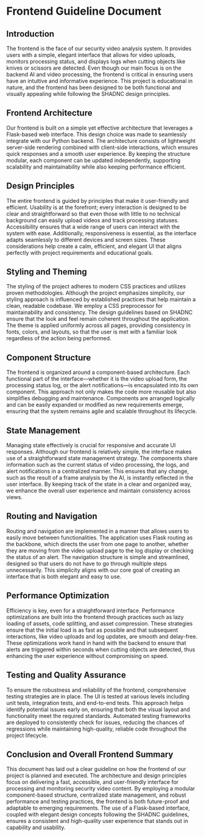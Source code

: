 # Frontend Guideline Document

## Introduction

The frontend is the face of our security video analysis system. It provides users with a simple, elegant interface that allows for video uploads, monitors processing status, and displays logs when cutting objects like knives or scissors are detected. Even though our main focus is on the backend AI and video processing, the frontend is critical in ensuring users have an intuitive and informative experience. This project is educational in nature, and the frontend has been designed to be both functional and visually appealing while following the SHADNC design principles.

## Frontend Architecture

Our frontend is built on a simple yet effective architecture that leverages a Flask-based web interface. This design choice was made to seamlessly integrate with our Python backend. The architecture consists of lightweight server-side rendering combined with client-side interactions, which ensures quick responses and a smooth user experience. By keeping the structure modular, each component can be updated independently, supporting scalability and maintainability while also keeping performance efficient.

## Design Principles

The entire frontend is guided by principles that make it user-friendly and efficient. Usability is at the forefront; every interaction is designed to be clear and straightforward so that even those with little to no technical background can easily upload videos and track processing statuses. Accessibility ensures that a wide range of users can interact with the system with ease. Additionally, responsiveness is essential, as the interface adapts seamlessly to different devices and screen sizes. These considerations help create a calm, efficient, and elegant UI that aligns perfectly with project requirements and educational goals.

## Styling and Theming

The styling of the project adheres to modern CSS practices and utilizes proven methodologies. Although the project emphasizes simplicity, our styling approach is influenced by established practices that help maintain a clean, readable codebase. We employ a CSS preprocessor for maintainability and consistency. The design guidelines based on SHADNC ensure that the look and feel remain coherent throughout the application. The theme is applied uniformly across all pages, providing consistency in fonts, colors, and layouts, so that the user is met with a familiar look regardless of the action being performed.

## Component Structure

The frontend is organized around a component-based architecture. Each functional part of the interface—whether it is the video upload form, the processing status log, or the alert notifications—is encapsulated into its own component. This approach not only makes the code more reusable but also simplifies debugging and maintenance. Components are arranged logically and can be easily expanded or modified as new requirements emerge, ensuring that the system remains agile and scalable throughout its lifecycle.

## State Management

Managing state effectively is crucial for responsive and accurate UI responses. Although our frontend is relatively simple, the interface makes use of a straightforward state management strategy. The components share information such as the current status of video processing, the logs, and alert notifications in a centralized manner. This ensures that any change, such as the result of a frame analysis by the AI, is instantly reflected in the user interface. By keeping track of the state in a clear and organized way, we enhance the overall user experience and maintain consistency across views.

## Routing and Navigation

Routing and navigation are implemented in a manner that allows users to easily move between functionalities. The application uses Flask routing as the backbone, which directs the user from one page to another, whether they are moving from the video upload page to the log display or checking the status of an alert. The navigation structure is simple and streamlined, designed so that users do not have to go through multiple steps unnecessarily. This simplicity aligns with our core goal of creating an interface that is both elegant and easy to use.

## Performance Optimization

Efficiency is key, even for a straightforward interface. Performance optimizations are built into the frontend through practices such as lazy loading of assets, code splitting, and asset compression. These strategies ensure that the initial load is as fast as possible and that subsequent interactions, like video uploads and log updates, are smooth and delay-free. These optimizations work hand in hand with the backend to ensure that alerts are triggered within seconds when cutting objects are detected, thus enhancing the user experience without compromising on speed.

## Testing and Quality Assurance

To ensure the robustness and reliability of the frontend, comprehensive testing strategies are in place. The UI is tested at various levels including unit tests, integration tests, and end-to-end tests. This approach helps identify potential issues early on, ensuring that both the visual layout and functionality meet the required standards. Automated testing frameworks are deployed to consistently check for issues, reducing the chances of regressions while maintaining high-quality, reliable code throughout the project lifecycle.

## Conclusion and Overall Frontend Summary

This document has laid out a clear guideline on how the frontend of our project is planned and executed. The architecture and design principles focus on delivering a fast, accessible, and user-friendly interface for processing and monitoring security video content. By employing a modular component-based structure, centralized state management, and robust performance and testing practices, the frontend is both future-proof and adaptable to emerging requirements. The use of a Flask-based interface, coupled with elegant design concepts following the SHADNC guidelines, ensures a consistent and high-quality user experience that stands out in capability and usability.
